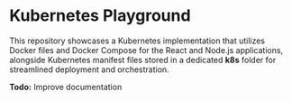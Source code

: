 # Kubernetes Playground

This repository showcases a Kubernetes implementation that utilizes Docker files and Docker Compose for the React and Node.js applications, alongside Kubernetes manifest files stored in a dedicated **k8s** folder for streamlined deployment and orchestration.

**Todo:** Improve documentation
